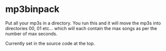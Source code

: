 # mp3binpack
Put all your mp3s in a directory.
You run this and it will move the mp3s into directories 00, 01 etc...
which will each contain the max songs as per the number of max seconds.

Currently set in the source code at the top.
